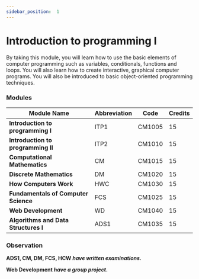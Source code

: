 ```yaml
---
sidebar_position:  1
---
```


  
# Introduction to programming I
  
By taking this module, you will learn how to use the basic elements of computer programming such as variables, conditionals, functions and loops. You will also learn how to create interactive, graphical computer programs. You will also be introduced to basic object-oriented programming techniques.

### Modules

|Module Name  | Abbreviation | Code | Credits
|--|--|--|--|
|**Introduction to programming I**  | ITP1| CM1005 |15
|**Introduction to programming II**  | ITP2 | CM1010 |15
|**Computational Mathematics**  | CM | CM1015 |15
|**Discrete Mathematics** | DM | CM1020 |15
|**How Computers Work**  | HWC | CM1030 | 15
|**Fundamentals of Computer Science** | FCS| CM1025|15
|**Web Development**  | WD | CM1040|15
|**Algorithms and Data Structures I**  | ADS1 | CM1035|15


### Observation

**ADS1, CM, DM, FCS, HCW *have written examinations.***

**Web Development *have a group project*.**